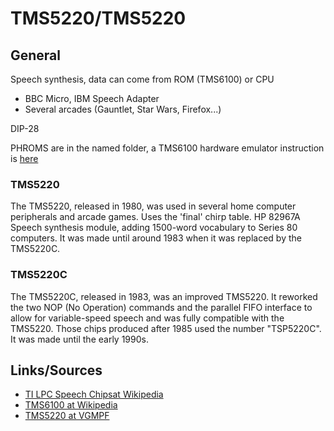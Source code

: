 # TMS5220/TMS5220


## General
Speech synthesis, data can come from ROM (TMS6100) or CPU

- BBC Micro, IBM Speech Adapter
- Several arcades (Gauntlet, Star Wars, Firefox...)

DIP-28

PHROMS are in the named folder, a TMS6100 hardware emulator instruction is [here](https://www.waitingforfriday.com/?p=30)
### TMS5220
The TMS5220, released in 1980, was used in several home computer peripherals and arcade games. Uses the 'final' chirp table. HP 82967A Speech synthesis module, adding 1500-word vocabulary to Series 80 computers. It was made until around 1983 when it was replaced by the TMS5220C.

### TMS5220C
The TMS5220C, released in 1983, was an improved TMS5220. It reworked the two NOP (No Operation) commands and the parallel FIFO interface to allow for variable-speed speech and was fully compatible with the TMS5220. Those chips produced after 1985 used the number "TSP5220C". It was made until the early 1990s.

## Links/Sources
- [TI LPC Speech Chipsat Wikipedia](https://en.wikipedia.org/wiki/Texas_Instruments_LPC_Speech_Chips)
- [TMS6100 at Wikipedia](https://en.wikipedia.org/wiki/TMS6100)
- [TMS5220 at VGMPF](http://www.vgmpf.com/Wiki/index.php?title=TMS5220)

